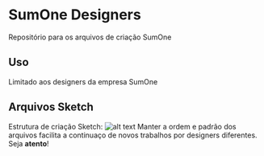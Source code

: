 # SumOne Designers
Repositório para os arquivos de criação SumOne

## Uso
Limitado aos designers da empresa SumOne

## Arquivos Sketch
Estrutura de criação Sketch:
![alt text](https://raw.githubusercontent.com/alexandrecgduarte/SumOne-Designers/master/estrutura_sketch.png "Estrutura Sketch")
Manter a ordem e padrão dos arquivos facilita a continuaço de novos trabalhos por designers diferentes. Seja **atento**!
